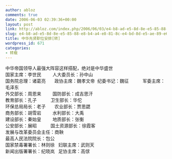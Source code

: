 ```yaml
---
author: abloz
comments: true
date: 2006-06-03 02:39:36+00:00
layout: post
link: http://abloz.com/index.php/2006/06/03/e4-b8-ad-e5-8d-8e-e5-85-88-e8-b4-a4-e8-81-8c-e4-bd-8d-e5-ae-89-e6-8e-92-e8-bd-ac/
slug: e4-b8-ad-e5-8d-8e-e5-85-88-e8-b4-a4-e8-81-8c-e4-bd-8d-e5-ae-89-e6-8e-92-e8-bd-ac
title: 中华先贤职位安排[转]
wordpress_id: 671
categories:
- 转载
---
```


中华帝国领导人最强大阵容这样搭配，绝对是中华盛世  
国家主席：李世民         人大委员长：孙中山  
国务院总理：诸葛亮       政协主席：魏孝文帝  纪委书记：魏征           军委主席：毛泽东  
外交部长：周恩来         国防部长：成吉思汗  
教育部长：孔子           卫生部长：华佗  
环保总局局长：老子       农业部长：贾思勰  
商务部长：胡雪岩         水利部长：大禹  
建设部长：秦始皇         地质部长：张衡  
公安部长：展昭           国土资源部长：徐霞客  
发展与改革委员会主任：商鞅   
最高人民法院院长：包公  
国家禁毒署署长：林则徐   妇联主席：武则天  
新闻出版署署长：纪晓岚   足协主席：高俅  
